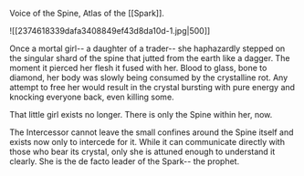 Voice of the Spine, Atlas of the [[Spark]].

![[2374618339dafa3408849ef43d8da10d-1.jpg|500]]

Once a mortal girl-- a daughter of a trader-- she haphazardly stepped on the singular shard of the spine that jutted from the earth like a dagger. The moment it pierced her flesh it fused with her. Blood to glass, bone to diamond, her body was slowly being consumed by the crystalline rot. Any attempt to free her would result in the crystal bursting with pure energy and knocking everyone back, even killing some.

That little girl exists no longer. There is only the Spine within her, now.

The Intercessor cannot leave the small confines around the Spine itself and exists now only to intercede for it. While it can communicate directly with those who bear its crystal, only she is attuned enough to understand it clearly. She is the de facto leader of the Spark-- the prophet.
